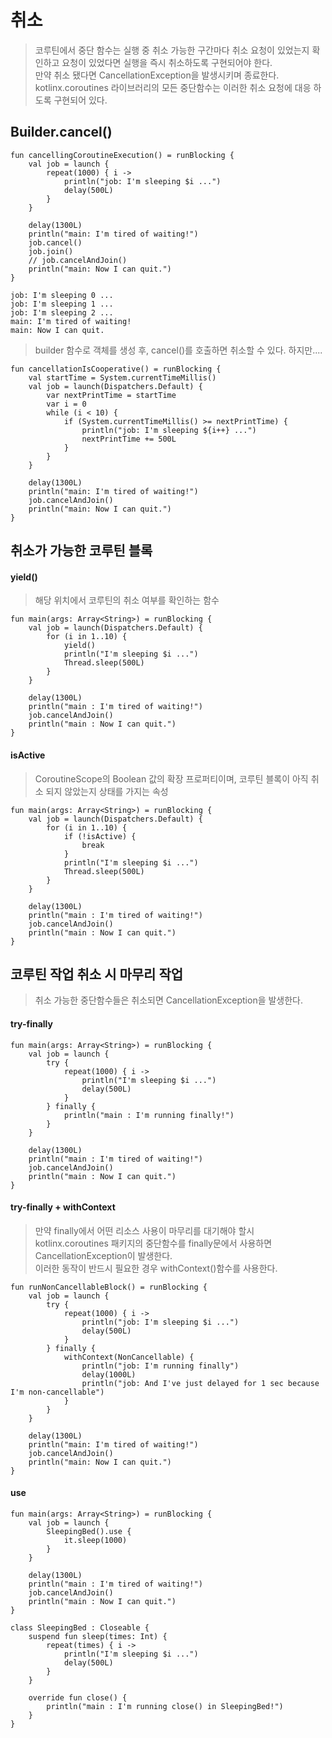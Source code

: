 # 취소
> 코루틴에서 중단 함수는 실행 중 취소 가능한 구간마다 취소 요청이 있었는지 확인하고 요청이 있었다면 실행을 즉시 취소하도록 구현되어야 한다.  
만약 취소 됐다면 CancellationException을 발생시키며 종료한다.  
kotlinx.coroutines 라이브러리의 모든 중단함수는 이러한 취소 요청에 대응 하도록 구현되어 있다.

## Builder.cancel()
```
fun cancellingCoroutineExecution() = runBlocking {
    val job = launch {
        repeat(1000) { i ->
            println("job: I'm sleeping $i ...")
            delay(500L)
        }
    }
    
    delay(1300L)
    println("main: I'm tired of waiting!")
    job.cancel()
    job.join()
    // job.cancelAndJoin()
    println("main: Now I can quit.")
}

job: I'm sleeping 0 ...
job: I'm sleeping 1 ...
job: I'm sleeping 2 ...
main: I'm tired of waiting!
main: Now I can quit.
```

> builder 함수로 객체를 생성 후, cancel()를 호출하면 취소할 수 있다. 하지만....

```
fun cancellationIsCooperative() = runBlocking {
    val startTime = System.currentTimeMillis()
    val job = launch(Dispatchers.Default) {
        var nextPrintTime = startTime
        var i = 0
        while (i < 10) {
            if (System.currentTimeMillis() >= nextPrintTime) {
                println("job: I'm sleeping ${i++} ...")
                nextPrintTime += 500L
            }
        }
    }
  
    delay(1300L)
    println("main: I'm tired of waiting!")
    job.cancelAndJoin()
    println("main: Now I can quit.")
}
```

## 취소가 가능한 코루틴 블록
#### yield()
> 해당 위치에서 코루틴의 취소 여부를 확인하는 함수

```
fun main(args: Array<String>) = runBlocking {
    val job = launch(Dispatchers.Default) {
        for (i in 1..10) {
            yield()
            println("I'm sleeping $i ...")
            Thread.sleep(500L)
        }
    }

    delay(1300L)
    println("main : I'm tired of waiting!")
    job.cancelAndJoin()
    println("main : Now I can quit.")
}
```

#### isActive
> CoroutineScope의 Boolean 값의 확장 프로퍼티이며, 코루틴 블록이 아직 취소 되지 않았는지 상태를 가지는 속성

```
fun main(args: Array<String>) = runBlocking {
    val job = launch(Dispatchers.Default) {
        for (i in 1..10) {
            if (!isActive) {
                break
            }
            println("I'm sleeping $i ...")
            Thread.sleep(500L)
        }
    }

    delay(1300L)
    println("main : I'm tired of waiting!")
    job.cancelAndJoin()
    println("main : Now I can quit.")
}
```

## 코루틴 작업 취소 시 마무리 작업
> 취소 가능한 중단함수들은 취소되면 CancellationException을 발생한다.

#### try-finally
```
fun main(args: Array<String>) = runBlocking {
    val job = launch {
        try {
            repeat(1000) { i ->
                println("I'm sleeping $i ...")
                delay(500L)
            }
        } finally {
            println("main : I'm running finally!")
        }
    }

    delay(1300L)
    println("main : I'm tired of waiting!")
    job.cancelAndJoin()
    println("main : Now I can quit.")
}
```

#### try-finally + withContext
> 만약 finally에서 어떤 리소스 사용이 마무리를 대기해야 할시 kotlinx.coroutines 패키지의 중단함수를 finally문에서 사용하면 CancellationException이 발생한다.  
이러한 동작이 반드시 필요한 경우 withContext()함수를 사용한다.

```
fun runNonCancellableBlock() = runBlocking {
    val job = launch {
        try {
            repeat(1000) { i ->
                println("job: I'm sleeping $i ...")
                delay(500L)
            }
        } finally {
            withContext(NonCancellable) {
                println("job: I'm running finally")
                delay(1000L)
                println("job: And I've just delayed for 1 sec because I'm non-cancellable")
            }
        }
    }
  
    delay(1300L)
    println("main: I'm tired of waiting!")
    job.cancelAndJoin()
    println("main: Now I can quit.")
}
```

#### use
```
fun main(args: Array<String>) = runBlocking {
    val job = launch {
        SleepingBed().use {
            it.sleep(1000)
        }
    }

    delay(1300L)
    println("main : I'm tired of waiting!")
    job.cancelAndJoin()
    println("main : Now I can quit.")
}

class SleepingBed : Closeable {
    suspend fun sleep(times: Int) {
        repeat(times) { i ->
            println("I'm sleeping $i ...")
            delay(500L)
        }
    }

    override fun close() {
        println("main : I'm running close() in SleepingBed!")
    }
}
```
